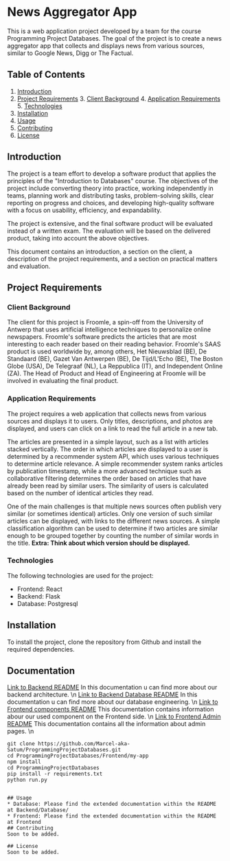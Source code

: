 # News Aggregator App

This is a web application project developed by a team for the course Programming Project Databases. The goal of the
project is to create a news aggregator app that collects and displays news from various sources, similar to Google News, Digg or The Factual.

## Table of Contents
1. [Introduction ](#introduction)
2. [Project Requirements](#project-requirements)
   3. [Client Background](#client-background)
   4. [Application Requirements](#application-requirements)
   5. [Technologies](#technologies)
3. [Installation](#installation)
4. [Usage](#usage)
5. [Contributing](#contributing)
6. [License](#license)

## Introduction
The project is a team effort to develop a software product that applies the principles of the "Introduction to Databases" course. The objectives of the project include converting theory into practice, working independently in teams, planning work and distributing tasks, problem-solving skills, clear reporting on progress and choices, and developing high-quality software with a focus on usability, efficiency, and expandability.

The project is extensive, and the final software product will be evaluated instead of a written exam. The evaluation will be based on the delivered product, taking into account the above objectives.

This document contains an introduction, a section on the client, a description of the project requirements, and a section on practical matters and evaluation.


## Project Requirements
### Client Background
The client for this project is Froomle, a spin-off from the University of Antwerp that uses artificial intelligence techniques to personalize online newspapers. Froomle's software predicts the articles that are most interesting to each reader based on their reading behavior. Froomle's SAAS product is used worldwide by, among others, Het Nieuwsblad (BE), De Standaard (BE), Gazet Van Antwerpen (BE), De Tijd/L'Echo (BE), The Boston Globe (USA), De Telegraaf (NL), La Reppublica (IT), and Independent Online (ZA). The Head of Product and Head of Engineering at Froomle will be involved in evaluating the final product.

### Application Requirements
The project requires a web application that collects news from various sources and displays it to users. Only titles, descriptions, and photos are displayed, and users can click on a link to read the full article in a new tab.

The articles are presented in a simple layout, such as a list with articles stacked vertically. The order in which articles are displayed to a user is determined by a recommender system API, which uses various techniques to determine article relevance. A simple recommender system ranks articles by publication timestamp, while a more advanced technique such as collaborative filtering determines the order based on articles that have already been read by similar users. The similarity of users is calculated based on the number of identical articles they read.

One of the main challenges is that multiple news sources often publish very similar (or sometimes identical) articles. Only one version of such similar articles can be displayed, with links to the different news sources. A simple classification algorithm can be used to determine if two articles are similar enough to be grouped together by counting the number of similar words in the title. **Extra: Think about which version should be displayed.**

### Technologies
The following technologies are used for the project:
* Frontend: React
* Backend: Flask
* Database: Postgresql

## Installation
To install the project, clone the repository from Github and install the required dependencies.

## Documentation
[Link to Backend README](./Backend/readme.md) In this documentation u can find more about our backend architecture. \n
[Link to Backend Database README](./Backend/Database/readme.md) In this documentation u can find more about our database engineering. \n
[Link to Frontend components README](./Frontend/my-app/src/components/readme.md) This documentation contains information abour our used component on the Frontend side. \n
[Link to Frontend Admin README](./Frontend/my-app/src/components/Admin/readme.md) This documentation contains all the information about admin pages. \n

```
git clone https://github.com/Marcel-aka-Satum/ProgrammingProjectDatabases.git
cd ProgrammingProjectDatabases/Frontend/my-app
npm install
cd ProgrammingProjectDatabases
pip install -r requirements.txt
python run.py 


## Usage
* Database: Please find the extended documentation within the README at Backend/Database/
* Frontend: Please find the extended documentation within the README at Frontend 
## Contributing
Soon to be added.

## License
Soon to be added.
